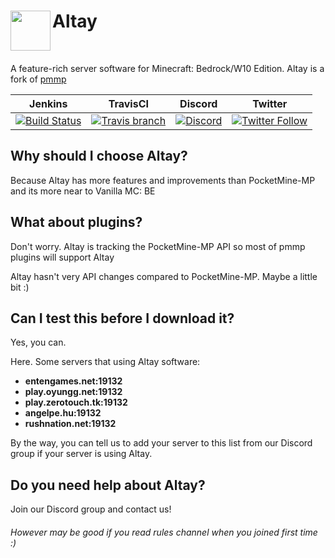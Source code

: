 <h1>Altay<img src="http://fs1.directupload.net/images/180401/urn5z9ic.png" height="64" width="64" align="left"></img></h1>
<br />

A feature-rich server software for Minecraft: Bedrock/W10 Edition. Altay is a fork of [pmmp](https://github.com/pmmp/PocketMine-MP)

| Jenkins | TravisCI | Discord | Twitter |
| :---: | :---: | :---: | :---: |
| [![Build Status](https://altay.minehub.de/job/Altay/badge/icon)](https://altay.minehub.de/job/Altay/) | [![Travis branch](https://img.shields.io/travis/TuranicTeam/Altay/master.svg?style=flat-square)](https://travis-ci.org/TuranicTeam/Altay) | [![Discord](https://img.shields.io/discord/427472879072968714.svg?style=flat-square&label=discord&colorB=7289da)](https://discord.gg/UsuhCFj) | [![Twitter Follow](https://img.shields.io/twitter/follow/TuranicTeam.svg?style=flat-square&logo=twitter&label=Follow)](https://twitter.com/TuranicTeam) |


## Why should I choose Altay?

Because Altay has more features and improvements than PocketMine-MP
and its more near to Vanilla MC: BE

## What about plugins?

Don't worry. Altay is tracking the PocketMine-MP API so most of pmmp plugins will support Altay

Altay hasn't very API changes compared to PocketMine-MP. Maybe a little bit :)

## Can I test this before I download it?

Yes, you can.

Here. Some servers that using Altay software:

- **entengames.net:19132**
- **play.oyungg.net:19132**
- **play.zerotouch.tk:19132**
- **angelpe.hu:19132**
- **rushnation.net:19132**

By the way, you can tell us to add your server to this list from our Discord group if your server is using Altay.

## Do you need help about Altay?

Join our Discord group and contact us!


###### However may be good if you read rules channel when you joined first time :)